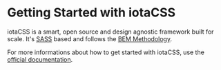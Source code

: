 # Getting Started with iotaCSS #

iotaCSS is a smart, open source and design agnostic framework built for scale. It's [SASS](http://sass-lang.com/) based and follows the [BEM Methodology](https://css-tricks.com/bem-101/).

For more informations about how to get started with iotaCSS, use the [official documentation](https://www.iotacss.com/docs).
